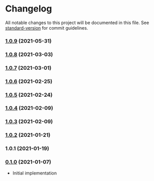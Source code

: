 # Changelog

All notable changes to this project will be documented in this file. See [standard-version](https://github.com/conventional-changelog/standard-version) for commit guidelines.

### [1.0.9](https://github.com/maidsafe/brb/compare/v1.0.8...v1.0.9) (2021-05-31)

### [1.0.8](https://github.com/maidsafe/brb/compare/v1.0.7...v1.0.8) (2021-03-03)

### [1.0.7](https://github.com/maidsafe/brb/compare/v1.0.6...v1.0.7) (2021-03-01)

### [1.0.6](https://github.com/maidsafe/brb/compare/v1.0.5...v1.0.6) (2021-02-25)

### [1.0.5](https://github.com/maidsafe/brb/compare/v1.0.4...v1.0.5) (2021-02-24)

### [1.0.4](https://github.com/maidsafe/brb/compare/v1.0.3...v1.0.4) (2021-02-09)

### [1.0.3](https://github.com/maidsafe/brb/compare/v1.0.2...v1.0.3) (2021-02-09)

### [1.0.2](https://github.com/maidsafe/brb/compare/v1.0.1...v1.0.2) (2021-01-21)

### 1.0.1 (2021-01-19)

### [0.1.0](https://github.com/maidsafe/sn_launch_tool/compare/v0.1.0...v0.1.0) (2021-01-07)
* Initial implementation
